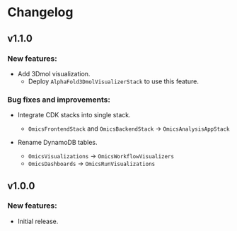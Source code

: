 # Changelog

## v1.1.0

### New features:

- Add 3Dmol visualization.
  - Deploy `AlphaFold3DmolVisualizerStack` to use this feature.

### Bug fixes and improvements:

- Integrate CDK stacks into single stack.
  - `OmicsFrontendStack` and `OmicsBackendStack` -> `OmicsAnalysisAppStack`

- Rename DynamoDB tables.
  - `OmicsVisualizations` -> `OmicsWorkflowVisualizers`
  - `OmicsDashboards` -> `OmicsRunVisualizations`

## v1.0.0

### New features:

* Initial release.
